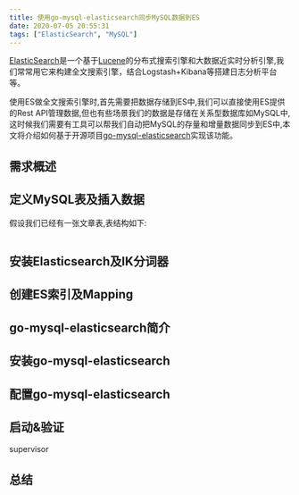 ```yaml
---
title: 使用go-mysql-elasticsearch同步MySQL数据到ES
date: 2020-07-05 20:55:31
tags: ["ElasticSearch", "MySQL"]
---
```

[ElasticSearch](https://www.elastic.co/)是一个基于[Lucene](http://lucene.apache.org)的分布式搜索引擎和大数据近实时分析引擎,我们常常用它来构建全文搜索引擎，结合Logstash+Kibana等搭建日志分析平台等。

使用ES做全文搜索引擎时,首先需要把数据存储到ES中,我们可以直接使用ES提供的Rest API管理数据,但也有些场景我们的数据是存储在关系型数据库如MySQL中,这时候我们需要有工具可以帮我们自动把MySQL的存量和增量数据同步到ES中,本文将介绍如何基于开源项目[go-mysql-elasticsearch](https://github.com/siddontang/go-mysql-elasticsearch)实现该功能。
<!-- more -->
## 需求概述

## 定义MySQL表及插入数据
假设我们已经有一张文章表,表结构如下:
```sql

```

## 安装Elasticsearch及IK分词器

## 创建ES索引及Mapping

## go-mysql-elasticsearch简介

## 安装go-mysql-elasticsearch

## 配置go-mysql-elasticsearch

## 启动&验证
supervisor
## 总结
